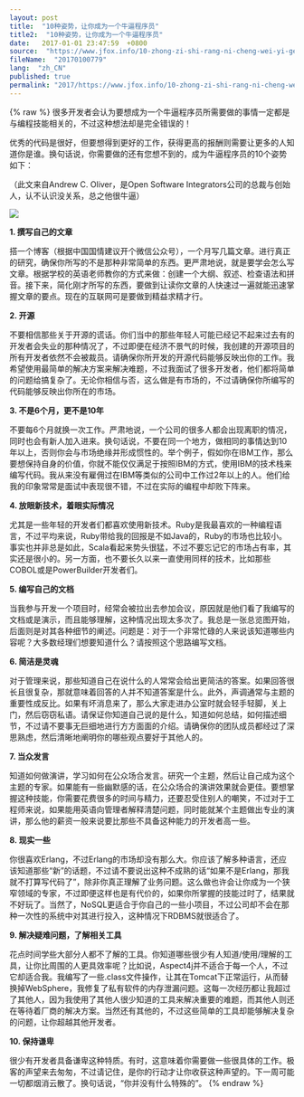 ```yaml
---
layout: post
title:  "10种姿势，让你成为一个牛逼程序员"
title2:  "10种姿势，让你成为一个牛逼程序员"
date:   2017-01-01 23:47:59  +0800
source:  "https://www.jfox.info/10-zhong-zi-shi-rang-ni-cheng-wei-yi-ge-niu-bi-cheng-xu-yuan.html"
fileName:  "20170100779"
lang:  "zh_CN"
published: true
permalink: "2017/https://www.jfox.info/10-zhong-zi-shi-rang-ni-cheng-wei-yi-ge-niu-bi-cheng-xu-yuan.html"
---
```

{% raw %}
很多开发者会认为要想成为一个牛逼程序员所需要做的事情一定都是与编程技能相关的，不过这种想法却是完全错误的！

优秀的代码是很好，但要想得到更好的工作，获得更高的报酬则需要让更多的人知道你是谁。换句话说，你需要做的还有您想不到的，成为牛逼程序员的10个姿势如下：

（此文来自Andrew C. Oliver，是Open Software Integrators公司的总裁与创始人，认不认识没关系，总之他很牛逼）

![](/wp-content/uploads/2015/06/1435557179977.jpg.png)

 **1. 撰写自己的文章**

搭一个博客（根据中国国情建议开个微信公众号），一个月写几篇文章。进行真正的研究，确保你所写的不是那种非常简单的东西。更严肃地说，就是要学会怎么写文章。根据学校的英语老师教你的方式来做：创建一个大纲、叙述、检查语法和拼音。接下来，简化刚才所写的东西，要做到让读你文章的人快速过一遍就能迅速掌握文章的要点。现在的互联网可是要做到精益求精才行。

**2. 开源**

不要相信那些关于开源的谎话。你们当中的那些年轻人可能已经记不起来过去有的开发者会失业的那种情况了，不过即便在经济不景气的时候，我创建的开源项目的所有开发者依然不会被裁员。请确保你所开发的开源代码能够反映出你的工作。我希望使用最简单的解决方案来解决难题，不过我面试了很多开发者，他们都将简单的问题给搞复杂了。无论你相信与否，这么做是有市场的，不过请确保你所编写的代码能够反映出你所在的市场。

**3. 不是6个月，更不是10年**

不要每6个月就换一次工作。严肃地说，一个公司的很多人都会出现离职的情况，同时也会有新人加入进来。换句话说，不要在同一个地方，做相同的事情达到10年以上，否则你会与市场绝缘并形成惯性的。举个例子，假如你在IBM工作，那么要想保持自身的价值，你就不能仅仅满足于按照IBM的方式，使用IBM的技术栈来编写代码。我从来没有雇佣过在IBM等类似的公司中工作过2年以上的人。他们给我的印象常常是面试中表现很不错，不过在实际的编程中却败下阵来。

**4. 放眼新技术，着眼实际情况**

尤其是一些年轻的开发者们都喜欢使用新技术。Ruby是我最喜欢的一种编程语言，不过平均来说，Ruby带给我的回报是不如Java的，Ruby的市场也比较小。事实也并非总是如此，Scala看起来势头很猛，不过不要忘记它的市场占有率，其实还是很小的。另一方面，也不要长久以来一直使用同样的技术，比如那些COBOL或是PowerBuilder开发者们。

**5. 编写自己的文档**

当我参与开发一个项目时，经常会被拉出去参加会议，原因就是他们看了我编写的文档或是演示，而且能够理解，这种情况出现太多次了。我总是一张总览图开始，后面则是对其各种细节的阐述。问题是：对于一个非常忙碌的人来说该知道哪些内容呢？大多数经理们想要知道什么？请按照这个思路编写文档。

**6. 简洁是灵魂**

对于管理来说，那些知道自己在说什么的人常常会给出更简洁的答案。如果回答很长且很复杂，那就意味着回答的人并不知道答案是什么。此外，声调通常与主题的重要性成反比。如果有坏消息来了，那么大家走进办公室时就会轻手轻脚，关上门，然后窃窃私语。请保证你知道自己说的是什么，知道如何总结，如何描述细节，不过请不要事无巨细地进行方方面面的介绍。请确保你的团队成员都经过了深思熟虑，然后清晰地阐明你的哪些观点要好于其他人的。

**7. 当众发言**

知道如何做演讲，学习如何在公众场合发言。研究一个主题，然后让自己成为这个主题的专家。如果能有一些幽默感的话，在公众场合的演讲效果就会更佳。要想掌握这种技能，你需要花费很多的时间与精力，还要忍受住别人的嘲笑，不过对于工程师来说，如果能用英语向管理者解释清楚问题，同时能就某个主题做出专业的演讲，那么他的薪资一般来说要比那些不具备这种能力的开发者高一些。

**8. 现实一些**

你很喜欢Erlang，不过Erlang的市场却没有那么大。你应该了解多种语言，还应该知道那些“新”的话题，不过请不要说出这种不成熟的话“如果不是Erlang，那我就不打算写代码了”，除非你真正理解了业务问题。这么做也许会让你成为一个狭窄领域的专家，不过即便这样也是有代价的，如果你所掌握的技能过时了，结果就不好玩了。当然了，NoSQL更适合于你自己的一些小项目，不过公司却不会在那种一次性的系统中对其进行投入，这种情况下RDBMS就很适合了。

**9. 解决疑难问题，了解相关工具**

花点时间学些大部分人都不了解的工具。你知道哪些很少有人知道/使用/理解的工具，让你比周围的人更具效率呢？比如说，Aspect4j并不适合于每一个人，不过它却适合我。我编写了一些.class文件操作，让其在Tomcat下正常运行，从而替换掉WebSphere，我修复了私有软件的内存泄漏问题。这每一次经历都让我超过了其他人，因为我使用了其他人很少知道的工具来解决重要的难题，而其他人则还在等待着厂商的解决方案。当然还有其他的，不过这些简单的工具却能够解决复杂的问题，让你超越其他开发者。

**10. 保持谦卑**

很少有开发者具备谦卑这种特质。有时，这意味着你需要做一些很具体的工作。极客的声望来去匆匆，不过请记住，是你的行动才让你收获这种声望的。下一周可能一切都烟消云散了。换句话说，“你并没有什么特殊的”。
{% endraw %}
